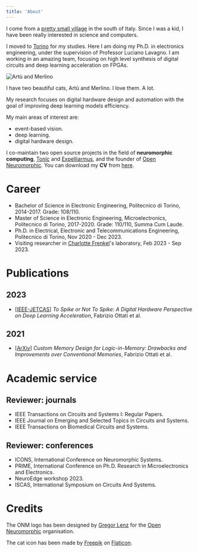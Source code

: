 ```yaml
---
title: 'About'
---
```


I come from a [pretty small village](https://www.e-borghi.com/en/village/Salerno/377/cuccaro-vetere) in the south of Italy. Since I was a kid, I have been really interested in science and computers.

I moved to [Torino](https://en.wikipedia.org/wiki/Turin) for my studies. Here I am doing my Ph.D. in electronics engineering, under the supervision of Professor Luciano Lavagno. I am working in an amazing team, focusing on high level synthesis of digital circuits and deep learning acceleration on FPGAs. 

![Artù and Merlino](/images/about/gattacci.png)

I have two beautiful cats, Artù and Merlino. I love them. A lot. 

My research focuses on digital hardware design and automation with the goal of improving deep learning models efficiency.

My main areas of interest are:
* event-based vision. 
* deep learning.
* digital hardware design.

I co-maintain two open source projects in the field of **neuromorphic computing**, [Tonic](https://tonic.readthedocs.io) and [Expelliarmus](https://github.com/expelliarmus.readthedocs.io), and the founder of [Open Neuromorphic](https://open-neuromorphic.org). You can download my **CV** from [here](/docs/cv.pdf).

# Career 

* Bachelor of Science in Electronic Engineering, Politecnico di Torino, 2014-2017. Grade: 108/110.
* Master of Science in Electronic Engineering, Microelectronics, Politecnico di Torino, 2017-2020. Grade: 110/110, Summa Cum Laude. 
* Ph.D. in Electrical, Electronic and Telecommunications Engineering, Politecnico di Torino, Nov 2020 - Dec 2023.
* Visiting researcher in [Charlotte Frenkel](https://chfrenkel.github.io/)'s laboratory, Feb 2023 - Sep 2023.

# Publications

## 2023

* [[IEEE-JETCAS](https://arxiv.org/abs/2306.15749)] *To Spike or Not To Spike: A Digital Hardware Perspective on Deep Learning Acceleration*, Fabrizio Ottati et al.

## 2021 

* [[ArXiv](https://arxiv.org/abs/2304.04995)] *Custom Memory Design for Logic-in-Memory: Drawbacks and Improvements over Conventional Memories*, Fabrizio Ottati et al.

# Academic service 

## Reviewer: journals 

- IEEE Transactions on Circuits and Systems I: Regular Papers.
- IEEE Journal on Emerging and Selected Topics in Circuits and Systems.
- IEEE Transactions on Biomedical Circuits and Systems.

## Reviewer: conferences

- ICONS, International Conference on Neuromorphic Systems.
- PRIME, International Conference on Ph.D. Research in Microelectronics and Electronics.
- NeuroEdge workshop 2023.
- ISCAS, International Symposium on Circuits And Systems.

# Credits

The ONM logo has been designed by [Gregor Lenz](https://lenzgregor.com) for the [Open Neuromorphic](https://open-neuromorphic.org) organisation.

The cat icon has been made by [Freepik](https://www.flaticon.com/authors/freepik) on [Flaticon](https://www.flaticon.com/).
